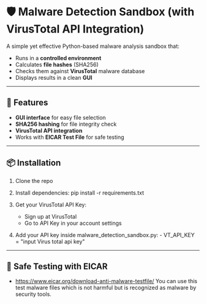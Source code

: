 # 🛡️ Malware Detection Sandbox (with VirusTotal API Integration)

A simple yet effective Python-based malware analysis sandbox that:
- Runs in a **controlled environment**
- Calculates **file hashes** (SHA256)
- Checks them against **VirusTotal** malware database
- Displays results in a clean **GUI**

---

## 🚀 Features
- **GUI interface** for easy file selection
- **SHA256 hashing** for file integrity check
- **VirusTotal API integration**
- Works with **EICAR Test File** for safe testing

---

## 📦 Installation

1. Clone the repo
2. Install dependencies:
      pip install -r requirements.txt
   
3. Get your VirusTotal API Key:
      - Sign up at VirusTotal
      - Go to API Key in your account settings
  
4. Add your API key inside malware_detection_sandbox.py:
			- VT_API_KEY = "input Virus total api key"

---

## 🔬 Safe Testing with EICAR
- https://www.eicar.org/download-anti-malware-testfile/
		You can use this test malware files which is not harmful but is recognized as malware by security tools.
